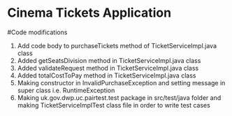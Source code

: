 # Cinema Tickets Application

#Code modifications
1) Add code body to purchaseTickets method of TicketServiceImpl.java class
2) Added getSeatsDivision method in TicketServiceImpl.java class
3) Added validateRequest method in TicketServiceImpl.java class
4) Added totalCostToPay method in TicketServiceImpl.java class
5) Making constructor in InvalidPurchaseException and setting message in super class i.e. RuntimeException
6) Making uk.gov.dwp.uc.pairtest.test package in src/test/java folder and making TicketServiceImplTest class file in order to write test cases